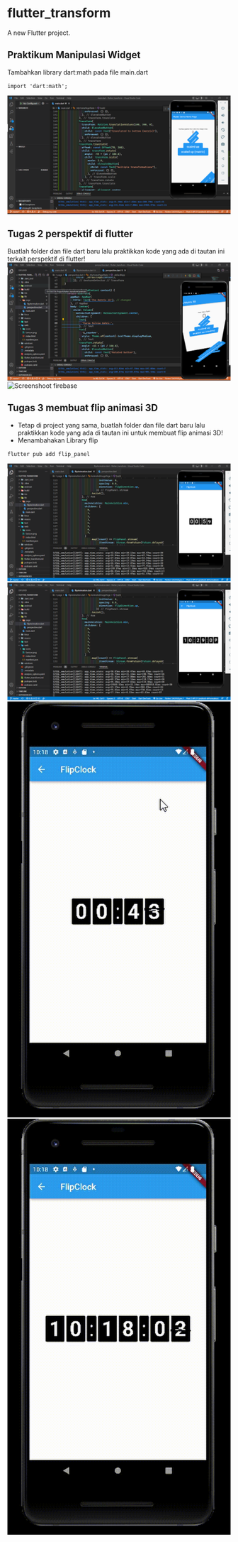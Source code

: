 # flutter_transform

A new Flutter project.

## Praktikum Manipulasi Widget
Tambahkan library dart:math pada file main.dart
```
import 'dart:math';
```
![Screenshoot firebase](images/1.png)


## Tugas 2 perspektif di flutter
Buatlah folder dan file dart baru lalu praktikkan kode yang ada di tautan ini terkait perspektif di flutter!
![Screenshoot firebase](images/2.png)
![Screenshoot firebase](images/1-1.gif)

## Tugas 3 membuat flip animasi 3D
- Tetap di project yang sama, buatlah folder dan file dart baru lalu praktikkan kode yang ada di tautan ini untuk membuat flip animasi 3D!
- Menambahakan Library flip
```
flutter pub add flip_panel
```
![Screenshoot firebase](images/3.1.png)
![Screenshoot firebase](images/3.png)
![Screenshoot firebase](images/3.1.gif)
![Screenshoot firebase](images/3.3.gif)